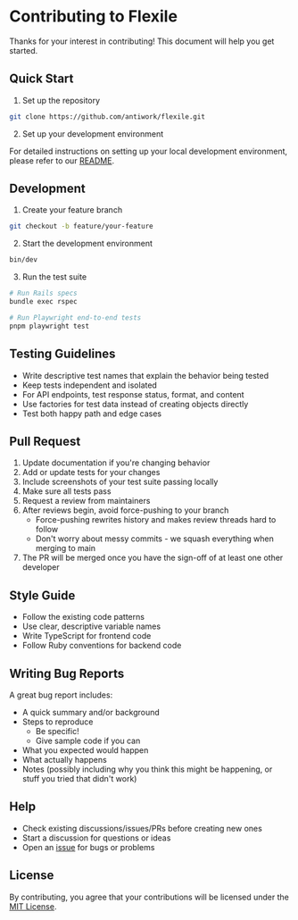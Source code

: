 # Contributing to Flexile

Thanks for your interest in contributing! This document will help you get started.

## Quick Start

1. Set up the repository

```bash
git clone https://github.com/antiwork/flexile.git
```

2. Set up your development environment

For detailed instructions on setting up your local development environment, please refer to our [README](README.md).

## Development

1. Create your feature branch

```bash
git checkout -b feature/your-feature
```

2. Start the development environment

```bash
bin/dev
```

3. Run the test suite

```bash
# Run Rails specs
bundle exec rspec

# Run Playwright end-to-end tests
pnpm playwright test
```

## Testing Guidelines

- Write descriptive test names that explain the behavior being tested
- Keep tests independent and isolated
- For API endpoints, test response status, format, and content
- Use factories for test data instead of creating objects directly
- Test both happy path and edge cases

## Pull Request

1. Update documentation if you're changing behavior
2. Add or update tests for your changes
3. Include screenshots of your test suite passing locally
4. Make sure all tests pass
5. Request a review from maintainers
6. After reviews begin, avoid force-pushing to your branch
   - Force-pushing rewrites history and makes review threads hard to follow
   - Don't worry about messy commits - we squash everything when merging to main
7. The PR will be merged once you have the sign-off of at least one other developer

## Style Guide

- Follow the existing code patterns
- Use clear, descriptive variable names
- Write TypeScript for frontend code
- Follow Ruby conventions for backend code

## Writing Bug Reports

A great bug report includes:

- A quick summary and/or background
- Steps to reproduce
  - Be specific!
  - Give sample code if you can
- What you expected would happen
- What actually happens
- Notes (possibly including why you think this might be happening, or stuff you tried that didn't work)

## Help

- Check existing discussions/issues/PRs before creating new ones
- Start a discussion for questions or ideas
- Open an [issue](https://github.com/antiwork/flexile/issues) for bugs or problems

## License

By contributing, you agree that your contributions will be licensed under the [MIT License](LICENSE.md).
